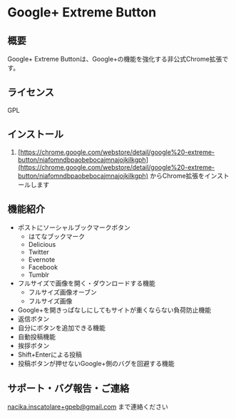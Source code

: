 Google+ Extreme Button
======================

概要    
----
Google+ Extreme Buttonは、Google+の機能を強化する非公式Chrome拡張です。

ライセンス
---------
GPL

インストール
-----------
1. [https://chrome.google.com/webstore/detail/google%20-extreme-button/niafomndbpaobebocajmnajojkilkgph](https://chrome.google.com/webstore/detail/google%20-extreme-button/niafomndbpaobebocajmnajojkilkgph) からChrome拡張をインストールします

機能紹介
-------
* ポストにソーシャルブックマークボタン
    * はてなブックマーク
    * Delicious
    * Twitter
    * Evernote
    * Facebook
    * Tumblr
* フルサイズで画像を開く・ダウンロードする機能
    * フルサイズ画像オーブン
    * フルサイズ画像
* Google+を開きっぱなしにしてもサイトが重くならない負荷防止機能
* 返信ボタン
* 自分にボタンを追加できる機能
* 自動投稿機能
* 挨拶ボタン
* Shift+Enterによる投稿
* 投稿ボタンが押せないGoogle+側のバグを回避する機能


サポート・バグ報告・ご連絡
----------------------
nacika.inscatolare+gpeb@gmail.com まで連絡ください

